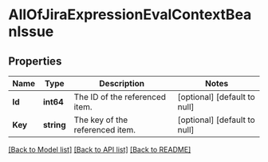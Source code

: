 # AllOfJiraExpressionEvalContextBeanIssue

## Properties
Name | Type | Description | Notes
------------ | ------------- | ------------- | -------------
**Id** | **int64** | The ID of the referenced item. | [optional] [default to null]
**Key** | **string** | The key of the referenced item. | [optional] [default to null]

[[Back to Model list]](../README.md#documentation-for-models) [[Back to API list]](../README.md#documentation-for-api-endpoints) [[Back to README]](../README.md)

